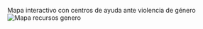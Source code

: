 Mapa interactivo con centros de ayuda ante violencia de género
![Mapa recursos genero](https://github.com/user-attachments/assets/f8ed3a4d-0eee-4e1a-be70-84cdf1743d86)

